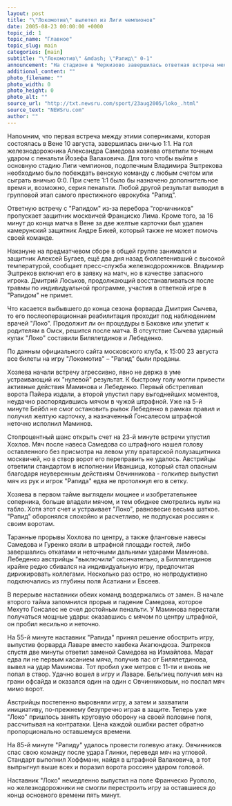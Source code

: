 ```yaml
---
layout: post
title: "\"Локомотив\" вылетел из Лиги чемпионов"
date: 2005-08-23 00:00:00 +0000
topic_id: 1
topic_name: "Главное"
topic_slug: main
categories: [main]
subtitle: "\"Локомотив\" &mdash; \"Рапид\" 0-1"
announcement: "На стадионе в Черкизово завершилась ответная встреча между столичным \"Локомотивом\" и венским \"Рапидом\" в рамках третьего квалификационного раунда футбольной Лиги чемпионов."
additional_content: ""
photo_filename: ""
photo_width: 0
photo_height: 0
photo_alt: ""
source_url: "http://txt.newsru.com/sport/23aug2005/loko_.html"
source_text: "NEWSru.com"
author: ""
---
```

Напомним, что первая встреча между этими соперниками, которая состоялась в Вене 10 августа, завершилась вничью 1:1. На гол железнодорожника Александра Самедова хозяева ответили точным ударом с пенальти Йозефа Валаховича. Для того чтобы выйти в основную стадию Лиги чемпионов, подопечным Владимира Эштрекова необходимо было побеждать венскую команду с любым счетом или сыграть вничью 0:0. При счете 1:1 было бы назначено дополнительное время и, возможно, серия пенальти. Любой другой результат выводил в групповой этап самого престижного еврокубка "Рапид".

Ответную встречу с "Рапидом" из-за перебора "горчичников" пропускает защитник москвичей Франциско Лима. Кроме того, за 16 минут до конца матча в Вене за две желтые карточки был удален камерунский защитник Андре Бикей, который также не может помочь своей команде.

Накануне на предматчевом сборе в общей группе занимался и защитник Алексей Бугаев, ещё два дня назад бюллетенивший с высокой температурой, сообщает пресс-служба железнодорожников. Владимир Эштреков включил его в заявку на матч, но в качестве запасного игрока. Дмитрий Лоськов, продолжающий восстанавливаться после травмы по индивидуальной программе, участия в ответной игре в "Рапидом" не примет.

Что касается выбывшего до конца сезона форварда Дмитрия Сычева, то его послеоперационная реабилитация проходит под наблюдением врачей "Локо". Продолжит ли он процедуры в Баковке или улетит к родителям в Омск, решится после матча. В отсутствие Сычева ударный кулак "Локо" составили Билялетдинов и Лебеденко.

По данным официального сайта московского клуба, к 15:00 23 августа все билеты на игру "Локомотив" – "Рапид" были проданы.

Хозяева начали встречу агрессивно, явно не держа в уме устраивающий их "нулевой" результат. К быстрому голу могли привести активные действия Маминова и Лебеденко. Первый обстреливал ворота Пайера издали, а второй упустил пару выгоднейших моментов, неудачно распорядившись мячом в чужой штрафной. Уже на 5-й минуте Бейбл не смог остановить рывок Лебеденко в рамках правил и получил желтую карточку, а назначенный Гонсалесом штрафной неточно исполнил Маминов.

Стопроцентный шанс открыть счет на 23-й минуте встречи упустил Хохлов. Мяч после навеса Самедова со штрафного нашел голову оставленного без присмотра на левом углу вратарской полузащитника москвичей, но в створ ворот его переправить не удалось. Австрийцы ответили стандартом в исполнении Иваншица, который стал опасным благодаря неуверенным действиям Овчинникова - голкипер выпустил мяч из рук и игрок "Рапида" едва не протолкнул его в сетку.

Хозяева в первом тайме выглядели мощнее и изобретательнее соперника, больше владели мячом, и тем обиднее смотрелись нули на табло. Хотя этот счет и устраивает "Локо", равновесие весьма шаткое. "Рапид" оборонялся спокойно и расчетливо, не подпуская россиян к своим воротам.

Таранные прорывы Хохлова по центру, а также фланговые навесы Самедова и Гуренко вязли в штрафной площади гостей, либо завершались откатами и неточными дальними ударами Маминова. Лебеденко австрийцы "выключили" окончательно, а Биллялетдинов крайне редко сбивался на индивидуальную игру, предпочитая дирижировать коллегами. Несколько раз остро, но непродуктивно подключались из глубины поля Асатиани и Евсеев.

В перерыве наставники обеих команд воздержались от замен. В начале второго тайма запомнился прорыв и падение Самедова, которое Мехуто Гонсалес не счел достойным пенальти. У Маминова перестали получаться мощные удары: оказавшись с мячом по центру штрафной, он пробил несильно и неточно.

На 55-й минуте наставник "Рапида" принял решение обострить игру, выпустив форварда Лаваре вместо хавбека Акагюндюза. Эштреков спустя две минуты ответил заменой Самедова на Измайлова. Марат едва ли не первым касанием мяча, получив пас от Билялетдинова, вывел на удар Маминова. Тот пробил уже метров с 11-ти и вновь не попал в створ. Удачно вошел в игру и Лаваре. Бельгиец получил мяч на грани офсайда и оказался один на один с Овчинниковым, но послал мяч мимо ворот.

Австрийцы постепенно выровняли игру, а затем и захватили инициативу, по-прежнему безупречно играя в защите. Теперь уже "Локо" пришлось занять круговую оборону на своей половине поля, рассчитывая на контратаки. Цена каждой ошибки растет обратно пропорционально оставшемуся времени.

На 85-й минуте "Рапиду" удалось провести голевую атаку. Овчинников спас свою команду после удара Глинки, переведя мяч на угловой. Стандарт выполнил Хоффманн, найдя в штрафной Валаховича, а тот выпрыгнул выше всех и поразил ворота россиян ударом головой.

Наставник "Локо" немедленно выпустил на поле Франческо Руополо, но железнодорожники не смогли перестроить игру за оставшиеся до конца основного времени пять минут.
